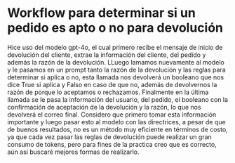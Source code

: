 # Workflow para determinar si un pedido es apto o no para devolución

Hice uso del modelo gpt-4o, el cual primero recibe el mensaje de inicio de devolución del cliente, extrae la información del cliente, del pedido y además la razón de la devolución.
LLuego lamamos nuevamente al modelo y le pasamos en un prompt tanto la razón de la devolución y las reglas para determinar si aplica o no, esta llamada nos devolverá un booleano que nos dice True si aplica y Falso en caso de que no, además de devolvernos la razón de porque lo aceptamos o rechazamos.
Finalmente en la última llamada se le pasa la información del usuario, del pedido, el booleano con la confirmación de aceptación de la devolución y la razón, lo que nos devolverá el correo final.
Considero que primero tomar esta información importante y luego pasar esto al modelo con las directrices, a pesar de que de buenos resultados, no es un método muy eficiente en términos de costo, ya que cada vez pasar las reglas de devolución puede realizar un gran consumo de tokens, pero para fines de la practica creo que es correcto, aún así buscaré mejores formas de realizarlo.
